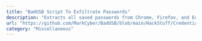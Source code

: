 ```yaml
---
title: "BadUSB Script To Exfiltrate Passwords"
description: "Extracts all saved passwords from Chrome, Firefox, and Edge to be saved onto secondary USB for further analysis."
url: "https://github.com/MarkCyber/BadUSB/blob/main/HackStuff/CredentialHarvester.txt"
category: "Miscellaneous"
---
```

